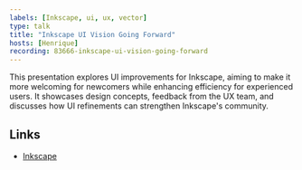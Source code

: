 ```yaml
---
labels: [Inkscape, ui, ux, vector]
type: talk
title: "Inkscape UI Vision Going Forward"
hosts: [Henrique]
recording: 83666-inkscape-ui-vision-going-forward
---
```


This presentation explores UI improvements for Inkscape, aiming to make it
more welcoming for newcomers while enhancing efficiency for experienced
users. It showcases design concepts, feedback from the UX team, and discusses
how UI refinements can strengthen Inkscape's community.

## Links

* [Inkscape](https://inkscape.org/)
